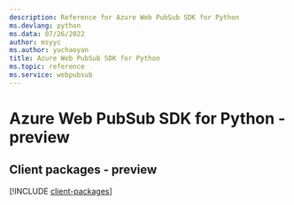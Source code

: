 ```yaml
---
description: Reference for Azure Web PubSub SDK for Python
ms.devlang: python
ms.data: 07/26/2022
author: msyyc
ms.author: yuchaoyan
title: Azure Web PubSub SDK for Python
ms.topic: reference
ms.service: webpubsub
---
```

# Azure Web PubSub SDK for Python - preview

## Client packages - preview
[!INCLUDE [client-packages](web-pubsub-client-index.md)]